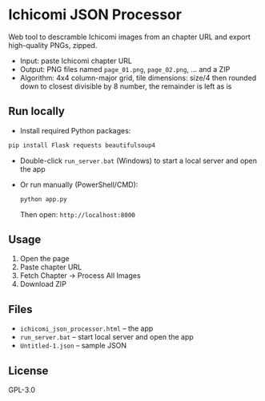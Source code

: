 # Ichicomi JSON Processor

Web tool to descramble Ichicomi images from an chapter URL and export high-quality PNGs, zipped.

- Input: paste Ichicomi chapter URL
- Output: PNG files named `page_01.png`, `page_02.png`, ... and a ZIP
- Algorithm: 4x4 column-major grid, tile dimensions: size/4 then rounded down to closest divisible by 8 number, the remainder is left as is

## Run locally

- Install required Python packages:

```bash
pip install Flask requests beautifulsoup4
```

- Double-click `run_server.bat` (Windows) to start a local server and open the app
- Or run manually (PowerShell/CMD):

  ```bat
  python app.py
  ```

  Then open: `http://localhost:8000`

## Usage

1. Open the page
2. Paste chapter URL
3. Fetch Chapter → Process All Images
4. Download ZIP

## Files

- `ichicomi_json_processor.html` – the app
- `run_server.bat` – start local server and open the app
- `Untitled-1.json` – sample JSON

## License

GPL-3.0

